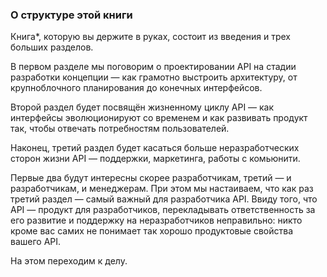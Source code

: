 ### О структуре этой книги

Книга*, которую вы держите в руках, состоит из введения и трех больших разделов.

В первом разделе мы поговорим о проектировании API на стадии разработки концепции — как грамотно выстроить архитектуру, от крупноблочного планирования до конечных интерфейсов.

Второй раздел будет посвящён жизненному циклу API — как интерфейсы эволюционируют со временем и как развивать продукт так, чтобы отвечать потребностям пользователей.

Наконец, третий раздел будет касаться больше неразработческих сторон жизни API — поддержки, маркетинга, работы с комьюнити.

Первые два будут интересны скорее разработчикам, третий — и разработчикам, и менеджерам. При этом мы настаиваем, что как раз третий раздел — самый важный для разработчика API. Ввиду того, что API — продукт для разработчиков, перекладывать ответственность за его развитие и поддержку на неразработчиков неправильно: никто кроме вас самих не понимает так хорошо продуктовые свойства вашего API.

На этом переходим к делу.
